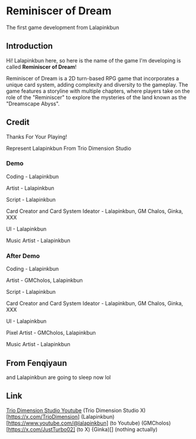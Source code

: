 # Reminiscer of Dream
The first game development from Lalapinkbun

## Introduction
Hi! Lalapinkbun here, so here is the name of the game I'm developing is called **Reminiscer of Dream**!

Reminiscer of Dream is a 2D turn-based RPG game that incorporates a unique card system, adding complexity and diversity to the gameplay. The game features a storyline with multiple chapters, where players take on the role of the "Reminiscer" to explore the mysteries of the land known as the "Dreamscape Abyss".

## Credit
Thanks For Your Playing!

Represent
Lalapinkbun From Trio Dimension Studio

### Demo
Coding - Lalapinkbun

Artist - Lalapinkbun

Script - Lalapinkbun

Card Creator and Card System Ideator - Lalapinkbun, GM Chalos, Ginka, XXX

UI - Lalapinkbun

Music Artist - Lalapinkbun

### After Demo
Coding - Lalapinkbun

Artist - GMCholos, Lalapinkbun

Script - Lalapinkbun

Card Creator and Card System Ideator - Lalapinkbun, GM Chalos, Ginka, XXX

UI - Lalapinkbun

Pixel Artist - GMCholos, Lalapinkbun

Music Artist - Lalapinkbun

## From Fenqiyaun
and Lalapinkbun are going to sleep now lol

## Link
[Trio Dimension Studio Youtube](https://www.youtube.com/@TrioDimensionStudioOfficial)
(Trio Dimension Studio X)[https://x.com/TrioDimension]
(Lalapinkbun)[https://www.youtube.com/@lalapinkbun] (to Youtube)
(GMCholos)[https://x.com/JustTurbo02] (to X)
{Ginka)[] (nothing actually)

